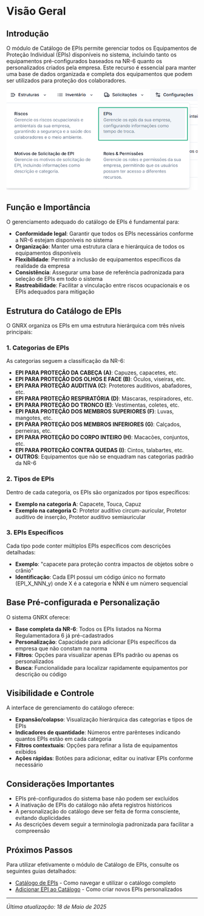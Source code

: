 # Visão Geral

## Introdução

O módulo de Catálogo de EPIs permite gerenciar todos os Equipamentos de Proteção Individual (EPIs) disponíveis no sistema, incluindo tanto os equipamentos pré-configurados baseados na NR-6 quanto os personalizados criados pela empresa. Este recurso é essencial para manter uma base de dados organizada e completa dos equipamentos que podem ser utilizados para proteção dos colaboradores.

![Menu de Catálogo de EPIs](<../../.gitbook/assets/image (61).png>)

## Função e Importância

O gerenciamento adequado do catálogo de EPIs é fundamental para:

* **Conformidade legal**: Garantir que todos os EPIs necessários conforme a NR-6 estejam disponíveis no sistema
* **Organização**: Manter uma estrutura clara e hierárquica de todos os equipamentos disponíveis
* **Flexibilidade**: Permitir a inclusão de equipamentos específicos da realidade da empresa
* **Consistência**: Assegurar uma base de referência padronizada para seleção de EPIs em todo o sistema
* **Rastreabilidade**: Facilitar a vinculação entre riscos ocupacionais e os EPIs adequados para mitigação

## Estrutura do Catálogo de EPIs

O GNRX organiza os EPIs em uma estrutura hierárquica com três níveis principais:

### 1. Categorias de EPIs

As categorias seguem a classificação da NR-6:

* **EPI PARA PROTEÇÃO DA CABEÇA (A)**: Capuzes, capacetes, etc.
* **EPI PARA PROTEÇÃO DOS OLHOS E FACE (B)**: Óculos, viseiras, etc.
* **EPI PARA PROTEÇÃO AUDITIVA (C)**: Protetores auditivos, abafadores, etc.
* **EPI PARA PROTEÇÃO RESPIRATÓRIA (D)**: Máscaras, respiradores, etc.
* **EPI PARA PROTEÇÃO DO TRONCO (E)**: Vestimentas, coletes, etc.
* **EPI PARA PROTEÇÃO DOS MEMBROS SUPERIORES (F)**: Luvas, mangotes, etc.
* **EPI PARA PROTEÇÃO DOS MEMBROS INFERIORES (G)**: Calçados, perneiras, etc.
* **EPI PARA PROTEÇÃO DO CORPO INTEIRO (H)**: Macacões, conjuntos, etc.
* **EPI PARA PROTEÇÃO CONTRA QUEDAS (I)**: Cintos, talabartes, etc.
* **OUTROS**: Equipamentos que não se enquadram nas categorias padrão da NR-6

### 2. Tipos de EPIs

Dentro de cada categoria, os EPIs são organizados por tipos específicos:

* **Exemplo na categoria A**: Capacete, Touca, Capuz
* **Exemplo na categoria C**: Protetor auditivo circum-auricular, Protetor auditivo de inserção, Protetor auditivo semiauricular

### 3. EPIs Específicos

Cada tipo pode conter múltiplos EPIs específicos com descrições detalhadas:

* **Exemplo**: "capacete para proteção contra impactos de objetos sobre o crânio"
* **Identificação**: Cada EPI possui um código único no formato (EPI\_X\_NNN\_y) onde X é a categoria e NNN é um número sequencial

## Base Pré-configurada e Personalização

O sistema GNRX oferece:

* **Base completa da NR-6**: Todos os EPIs listados na Norma Regulamentadora 6 já pré-cadastrados
* **Personalização**: Capacidade para adicionar EPIs específicos da empresa que não constam na norma
* **Filtros**: Opções para visualizar apenas EPIs padrão ou apenas os personalizados
* **Busca**: Funcionalidade para localizar rapidamente equipamentos por descrição ou código

## Visibilidade e Controle

A interface de gerenciamento do catálogo oferece:

* **Expansão/colapso**: Visualização hierárquica das categorias e tipos de EPIs
* **Indicadores de quantidade**: Números entre parênteses indicando quantos EPIs estão em cada categoria
* **Filtros contextuais**: Opções para refinar a lista de equipamentos exibidos
* **Ações rápidas**: Botões para adicionar, editar ou inativar EPIs conforme necessário

## Considerações Importantes

* EPIs pré-configurados do sistema base não podem ser excluídos
* A inativação de EPIs do catálogo não afeta registros históricos
* A personalização do catálogo deve ser feita de forma consciente, evitando duplicidades
* As descrições devem seguir a terminologia padronizada para facilitar a compreensão

## Próximos Passos

Para utilizar efetivamente o módulo de Catálogo de EPIs, consulte os seguintes guias detalhados:

* [Catálogo de EPIs](catalogo-epis.md) - Como navegar e utilizar o catálogo completo
* [Adicionar EPI ao Catálogo](adicionar-epi-catalogo.md) - Como criar novos EPIs personalizados



***

_Última atualização: 18 de Maio de 2025_
